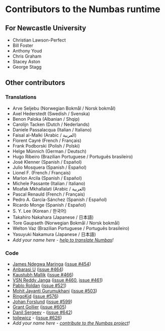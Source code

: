 # Contributors to the Numbas runtime

## For Newcastle University

* Christian Lawson-Perfect
* Bill Foster
* Anthony Youd
* Chris Graham
* Stacey Aston
* George Stagg

## Other contributors

### Translations

* Arve Seljebu (Norwegian Bokmål / Norsk bokmål)
* Axel Hederstedt (Swedish / Svenska)
* Benon Paloka (Albanian / Shqip)
* Carolijn Tacken (Dutch / Nederlands)
* Daniele Passalacqua (Italian / Italiano)
* Faisal al-Malki (Arabic / العربية)
* Florent Cayré (French / Français)
* Frank Podborski (Polish / Polski)
* Helge Münnich (German / Deutsch)
* Hugo Ribeiro (Brazilian Portuguese / Português brasileiro)
* José Klenner (Spanish / Español)
* Julio Mosquera (Spanish / Español)
* Lionel F. (French / Français)
* Marlon Arcila (Spanish / Español)
* Michele Passante (Italian / Italiano)
* Moafak Mkhallalati (Arabic / العربية)
* Pascal Renauld (French / Français)
* Pedro A. García-Sánchez (Spanish / Español)
* Ricardo Monge (Spanish / Español)
* S. Y. Lee (Korean / 한국어)
* Takahiro Nakahara (Japanese / 日本語)
* Tore Gaupseth (Norwegian Bokmål / Norsk bokmål)
* Welton Vaz (Brazilian Portuguese / Português brasileiro)
* Yasuyuki Nakamura (Japanese / 日本語)
* *Add your name here - [help to translate Numbas](https://poeditor.com/join/project/4yrwn1Nc2l)!*

### Code

* [James Ndegwa Maringa](https://github.com/wandeg) ([issue #454](https://github.com/numbas/Numbas/issues/454))
* [Anbarasi U](https://github.com/anbarasiu) ([issue #464](https://github.com/numbas/Numbas/issues/464))
* [Kaustubh Mallik](https://github.com/kaustubhmallik) ([issue #466](https://github.com/numbas/Numbas/issues/466))
* [VSN Reddy Janga](https://github.com/janga1997) ([issue #460](https://github.com/numbas/Numbas/issues/460), [issue #461](https://github.com/numbas/Numbas/issues/461))
* [Pablo Roldan](https://github.com/Roldans) ([issue #521](https://github.com/numbas/Numbas/issues/521))
* [Mohit Jayanti Gurumukhani](https://github.com/mjguru) ([issue #503](https://github.com/numbas/Numbas/issues/503))
* [RingoKid](https://github.com/RingoKid) ([issue #576](https://github.com/numbas/Numbas/issues/573))
* [Johan Forslund](https://github.com/johanforslund) ([issue #599](https://github.com/numbas/Numbas/issues/599))
* [Grant Gollier](https://github.com/gragollier) ([issue #605](https://github.com/numbas/Numbas/issues/605))
* [Danil Sergeev](https://github.com/yungcatx) - ([issue #642](https://github.com/numbas/Numbas/issues/634))
* [tpilewicz](https://github.com/tpilewicz) - ([issue #626](https://github.com/numbas/Numbas/issues/626))
* *Add your name here - [contribute to the Numbas project](http://www.numbas.org.uk/contributing-to-numbas/)!*
